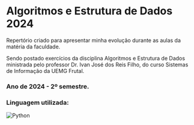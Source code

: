 # Algoritmos e Estrutura de Dados 2024
 Repertório criado para apresentar minha evolução durante as aulas da matéria da faculdade.

Sendo postado exercícios da disciplina Algoritmos e Estrutura de Dados ministrada pelo professor Dr. Ivan José dos Reis Filho, do curso Sistemas de Informação da UEMG Frutal.

### Ano de 2024 - 2º semestre.

### Linguagem utilizada:
<div style="display:inline_block">
<img align="center" alt="Python" src="https://img.shields.io/badge/Python-14354C?style=for-the-badge&logo=python&logoColor=white"/>
</div>